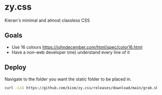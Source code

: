 # zy.css

Kieran's minimal and almost classless CSS

## Goals

* Use 16 colours <https://johndecember.com/html/spec/color16.html>
* Have a non-web developer (me) understand every line of it

## Deploy

Navigate to the folder you want the static folder to be placed in.

```bash
curl -LsS https://github.com/kism/zy.css/releases/download/main/grab.sh | bash
```
